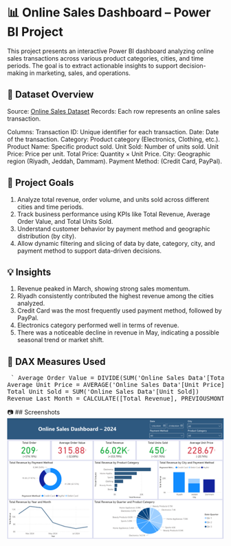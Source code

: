 # 📊 Online Sales Dashboard – Power BI Project
This project presents an interactive Power BI dashboard analyzing online sales transactions across various product categories, cities, and time periods. 
The goal is to extract actionable insights to support decision-making in marketing, sales, and operations.

## 📁 Dataset Overview
Source: [Online Sales Dataset](https://www.kaggle.com/datasets/shreyanshverma27/online-sales-dataset-popular-marketplace-data)
Records: Each row represents an online sales transaction.

Columns:
Transaction ID: Unique identifier for each transaction.
Date: Date of the transaction.
Category: Product category (Electronics, Clothing, etc.).
Product Name: Specific product sold.
Unit Sold: Number of units sold.
Unit Price: Price per unit.
Total Price: Quantity × Unit Price.
City: Geographic region (Riyadh, Jeddah, Dammam).
Payment Method: (Credit Card, PayPal).

## 📌 Project Goals
1. Analyze total revenue, order volume, and units sold across different cities and time periods.
2. Track business performance using KPIs like Total Revenue, Average Order Value, and Total Units Sold.
3. Understand customer behavior by payment method and geographic distribution (by city).
4. Allow dynamic filtering and slicing of data by date, category, city, and payment method to support data-driven decisions.

## 💡 Insights
1. Revenue peaked in March, showing strong sales momentum.
2. Riyadh consistently contributed the highest revenue among the cities analyzed.
3. Credit Card was the most frequently used payment method, followed by PayPal.
4. Electronics category performed well in terms of revenue.
5. There was a noticeable decline in revenue in May, indicating a possible seasonal trend or market shift.

## 🧮 DAX Measures Used
<pre> ` Average Order Value = DIVIDE(SUM('Online Sales Data'[Total Revenue]), DISTINCTCOUNT('Online Sales Data'[Transaction ID]))`
Average Unit Price = AVERAGE('Online Sales Data'[Unit Price])
Total Unit Sold = SUM('Online Sales Data'[Unit Sold])
Revenue Last Month = CALCULATE([Total Revenue], PREVIOUSMONTH('Online Sales Data'[Date])) ``` </pre>

📷 ## Screenshots
![Dashboard Screenshot](images/dashboard01.png)
   
